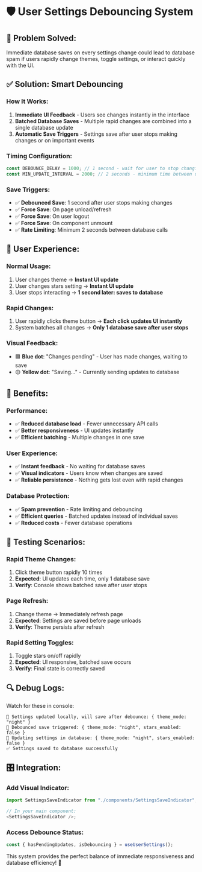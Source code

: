 # 🛡️ User Settings Debouncing System

## 🎯 **Problem Solved:**

Immediate database saves on every settings change could lead to database spam if users rapidly change themes, toggle settings, or interact quickly with the UI.

## ✅ **Solution: Smart Debouncing**

### **How It Works:**

1. **Immediate UI Feedback** - Users see changes instantly in the interface
2. **Batched Database Saves** - Multiple rapid changes are combined into a single database update
3. **Automatic Save Triggers** - Settings save after user stops making changes or on important events

### **Timing Configuration:**

```typescript
const DEBOUNCE_DELAY = 1000; // 1 second - wait for user to stop changing settings
const MIN_UPDATE_INTERVAL = 2000; // 2 seconds - minimum time between database saves
```

### **Save Triggers:**

- ✅ **Debounced Save**: 1 second after user stops making changes
- ✅ **Force Save**: On page unload/refresh
- ✅ **Force Save**: On user logout
- ✅ **Force Save**: On component unmount
- ✅ **Rate Limiting**: Minimum 2 seconds between database calls

## 🔄 **User Experience:**

### **Normal Usage:**

1. User changes theme → **Instant UI update**
2. User changes stars setting → **Instant UI update**
3. User stops interacting → **1 second later: saves to database**

### **Rapid Changes:**

1. User rapidly clicks theme button → **Each click updates UI instantly**
2. System batches all changes → **Only 1 database save after user stops**

### **Visual Feedback:**

- 🟦 **Blue dot**: "Changes pending" - User has made changes, waiting to save
- 🟡 **Yellow dot**: "Saving..." - Currently sending updates to database

## 🚀 **Benefits:**

### **Performance:**

- ✅ **Reduced database load** - Fewer unnecessary API calls
- ✅ **Better responsiveness** - UI updates instantly
- ✅ **Efficient batching** - Multiple changes in one save

### **User Experience:**

- ✅ **Instant feedback** - No waiting for database saves
- ✅ **Visual indicators** - Users know when changes are saved
- ✅ **Reliable persistence** - Nothing gets lost even with rapid changes

### **Database Protection:**

- ✅ **Spam prevention** - Rate limiting and debouncing
- ✅ **Efficient queries** - Batched updates instead of individual saves
- ✅ **Reduced costs** - Fewer database operations

## 🧪 **Testing Scenarios:**

### **Rapid Theme Changes:**

1. Click theme button rapidly 10 times
2. **Expected**: UI updates each time, only 1 database save
3. **Verify**: Console shows batched save after user stops

### **Page Refresh:**

1. Change theme → Immediately refresh page
2. **Expected**: Settings are saved before page unloads
3. **Verify**: Theme persists after refresh

### **Rapid Setting Toggles:**

1. Toggle stars on/off rapidly
2. **Expected**: UI responsive, batched save occurs
3. **Verify**: Final state is correctly saved

## 🔍 **Debug Logs:**

Watch for these in console:

```
🔄 Settings updated locally, will save after debounce: { theme_mode: "night" }
🚀 Debounced save triggered: { theme_mode: "night", stars_enabled: false }
📡 Updating settings in database: { theme_mode: "night", stars_enabled: false }
✅ Settings saved to database successfully
```

## 🎛️ **Integration:**

### **Add Visual Indicator:**

```typescript
import SettingsSaveIndicator from "./components/SettingsSaveIndicator";

// In your main component:
<SettingsSaveIndicator />;
```

### **Access Debounce Status:**

```typescript
const { hasPendingUpdates, isDebouncing } = useUserSettings();
```

This system provides the perfect balance of immediate responsiveness and database efficiency! 🎉
